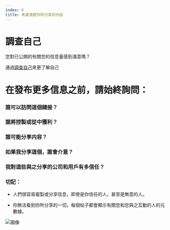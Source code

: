 ```yaml
---
index: 6
title: 考慮清楚你所分享的內容
---
```

# 調查自己

您對已公開的有關您的信息量感到滿意嗎？

通過[調查自己](https://myshadow.org/self-doxing-exploring-you-visible-data-traces)來更了解自己

# 在發布更多信息之前，請始終詢問：

### 誰可以訪問這個鏈接？

### 誰將控製或從中獲利？

### 誰可能分享内容？

### 如果我分享這個，誰會介意？

### 我對這些與之分享的公司和用戶有多信任？

### 切記：

*   人們很容易複製或分享信息，即使是你信任的人，甚至是無意的人。

*   你無法看到你所分享的一切。每個帖子都會顯示有關您和您與之互動的人的元數據。







![圖像](socialb3.png)
